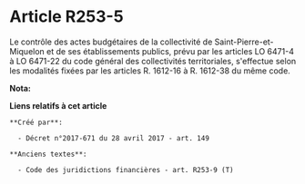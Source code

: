 # Article R253-5

Le contrôle des actes budgétaires de la collectivité de Saint-Pierre-et-Miquelon et de ses établissements publics, prévu par
les articles LO 6471-4 à LO 6471-22 du code général des collectivités territoriales, s'effectue selon les modalités fixées
par les articles R. 1612-16 à R. 1612-38 du même code.

**Nota:**



**Liens relatifs à cet article**

	**Créé par**:

	  - Décret n°2017-671 du 28 avril 2017 - art. 149

	**Anciens textes**:

	  - Code des juridictions financières - art. R253-9 (T)
